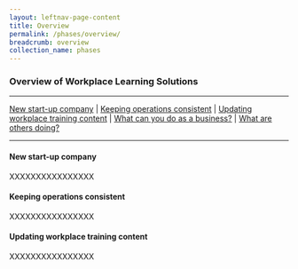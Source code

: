 ```yaml
---
layout: leftnav-page-content
title: Overview
permalink: /phases/overview/
breadcrumb: overview
collection_name: phases
---
```



### Overview of Workplace Learning Solutions

-------------------

[New start-up company](#why) | [Keeping operations consistent](#govt) | [Updating workplace training content](#update) | [What can you do as a business?](#biz) | [What are others doing?](#partners)

-------------------


<a name="why"></a>
#### New start-up company 

XXXXXXXXXXXXXXXX


<a name="govt"></a>
#### Keeping operations consistent 

XXXXXXXXXXXXXXXX


<a name="update"></a>
#### Updating workplace training content

XXXXXXXXXXXXXXXX

